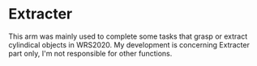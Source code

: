 # Extracter

This arm was mainly used to complete some tasks that grasp or extract cylindical objects in WRS2020.
My development is concerning Extracter part only, I'm not responsible for other functions.
